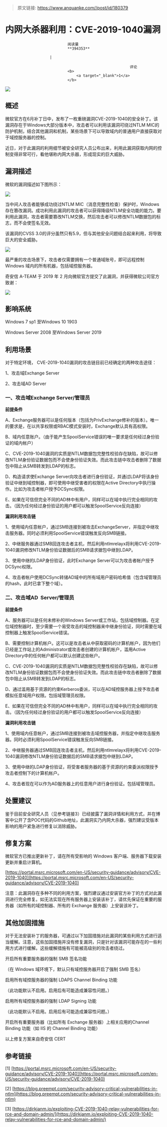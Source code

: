 > 原文链接: https://www.anquanke.com//post/id/180379 


# 内网大杀器利用：CVE-2019-1040漏洞


                                阅读量   
                                **394353**
                            
                        |
                        
                                                            评论
                                <b>
                                    <a target="_blank">1</a>
                                </b>
                                                                                    



[![](https://p3.ssl.qhimg.com/t013df9b27db090ace4.jpg)](https://p3.ssl.qhimg.com/t013df9b27db090ace4.jpg)



## 概述

微软官方在6月补丁日中，发布了一枚重磅漏洞CVE-2019-1040的安全补丁。该漏洞存在于Windows大部分版本中，攻击者可以利用该漏洞可绕过NTLM MIC的防护机制，结合其他漏洞和机制，某些场景下可以导致域内的普通用户直接获取对于域控服务器的控制。

近日，对于此漏洞的利用细节被安全研究人员公布出来，利用此漏洞获取内网的控制变得非常可行，看他堪称内网大杀器，形成现实的巨大威胁。



## 漏洞描述

微软的漏洞描述如下图所示：

[![](https://p0.ssl.qhimg.com/dm/1024_140_/t01f91df63f9d4513cb.png)](https://p0.ssl.qhimg.com/dm/1024_140_/t01f91df63f9d4513cb.png)

当中间人攻击者能够成功绕过NTLM MIC（消息完整性检查）保护时，Windows存在篡改漏洞。成功利用此漏洞的攻击者可以获得降级NTLM安全功能的能力。要利用此漏洞，攻击者需要篡改NTLM交换，然后攻击者可以修改NTLM数据包的标志，而不会使签名无效。

该漏洞的CVSS 3.0的评分虽然只有5.9，但与其他安全问题结合起来利用，将导致巨大的安全威胁。

[![](https://p1.ssl.qhimg.com/t0179e301f3c01744fa.png)](https://p1.ssl.qhimg.com/t0179e301f3c01744fa.png)

最严重的攻击场景下，攻击者仅需要拥有一个普通域账号，即可远程控制 Windows 域内的所有机器，包括域控服务器。

奇安信 A-TEAM 于 2019 年 2 月向微软官方提交了此漏洞，并获得微软公司官方致谢：

[![](https://p4.ssl.qhimg.com/t012ab6c814bfe0d350.png)](https://p4.ssl.qhimg.com/t012ab6c814bfe0d350.png)



## 影响系统

Windows 7 sp1 至Windows 10 1903

Windows Server 2008 至Windows Server 2019



## 利用场景

对于特定环境， CVE-2019-1040漏洞的攻击链目前已经确定的两种攻击途径：

1、攻击域Exchange Server

2、攻击域AD Server

### 一、攻击域Exchange Server/管理员

**前提条件**

A、Exchange服务器可以是任何版本（包括为PrivExchange修补的版本）。唯一的要求是，在以共享权限或RBAC模式安装时，Exchange默认具有高权限。

B、域内任意账户。（由于能产生SpoolService错误的唯一要求是任何经过身份验证的域内帐户）

C、CVE-2019-1040漏洞的实质是NTLM数据包完整性校验存在缺陷，故可以修改NTLM身份验证数据包而不会使身份验证失效。而此攻击链中攻击者删除了数据包中阻止从SMB转发到LDAP的标志。

D、构造请求使Exchange Server向攻击者进行身份验证，并通过LDAP将该身份验证中继到域控制器，即可使用中继受害者的权限在Active Directory中执行操作。比如为攻击者帐户授予DCSync权限。

E、如果在可信但完全不同的AD林中有用户，同样可以在域中执行完全相同的攻击。（因为任何经过身份验证的用户都可以触发SpoolService反向连接）

**漏洞利用攻击链**

1、使用域内任意帐户，通过SMB连接到被攻击ExchangeServer，并指定中继攻击服务器。同时必须利用SpoolService错误触发反向SMB链接。

2、中继服务器通过SMB回连攻击者主机，然后利用ntlmrelayx将利用CVE-2019-1040漏洞修改NTLM身份验证数据后的SMB请求据包中继到LDAP。

3、使用中继的LDAP身份验证，此时Exchange Server可以为攻击者帐户授予DCSync权限。

4、攻击者帐户使用DCSync转储AD域中的所有域用户密码哈希值（包含域管理员的hash，此时已拿下整个域）。

### 二、攻击域AD  Server/管理员

**前提条件**

A、服务器可以是任何未修补的Windows Server或工作站，包括域控制器。在定位域控制器时，至少需要一个易受攻击的域控制器来中继身份验证，同时需要在域控制器上触发SpoolService错误。

B、需要控制计算机帐户。这可以是攻击者从中获取密码的计算机帐户，因为他们已经是工作站上的Administrator或攻击者创建的计算机帐户，滥用Active Directory中的任何帐户都可以默认创建这些帐户。

C、CVE-2019-1040漏洞的实质是NTLM数据包完整性校验存在缺陷，故可以修改NTLM身份验证数据包而不会使身份验证失效。而此攻击链中攻击者删除了数据包中阻止从SMB转发到LDAP的标志。

D、通过滥用基于资源的约束Kerberos委派，可以在AD域控服务器上授予攻击者模拟任意域用户权限。包括域管理员权限。

E、如果在可信但完全不同的AD林中有用户，同样可以在域中执行完全相同的攻击。（因为任何经过身份验证的用户都可以触发SpoolService反向连接）

**漏洞利用攻击链**

1、使用域内任意帐户，通过SMB连接到被攻击域控服务器，并指定中继攻击服务器。同时必须利用SpoolService错误触发反向SMB链接。

2、中继服务器通过SMB回连攻击者主机，然后利用ntlmrelayx将利用CVE-2019-1040漏洞修改NTLM身份验证数据后的SMB请求据包中继到LDAP。

3、使用中继的LDAP身份验证，将受害者服务器的基于资源的约束委派权限授予攻击者控制下的计算机帐户。

4、攻击者现在可以作为AD服务器上的任意用户进行身份验证。包括域管理员。



## 处置建议

鉴于目前安全研究人员（见参考链接3）已经披露了漏洞详情和利用方式，并在博客中公开了含POC代码的Github地址，此漏洞实乃内网大杀器，强烈建议受版本影响的用户紧急进行修复以消除威胁。



## 修复方案

微软官方已推出更新补丁，请在所有受影响的 Windows 客户端、服务器下载安装更新并重启计算机。

[https://portal.msrc.microsoft.com/en-US/security-guidance/advisory/CVE-2019-1040](https://portal.msrc.microsoft.com/en-US/security-guidance/advisory/CVE-2019-1040)

注意：此漏洞存在多种不同的利用方案，强烈建议通过安装官方补丁的方式对此漏洞进行完全修复。如无法实现在所有服务器上安装该补丁，请优先保证在重要的服务器（如所有的域控制器、所有的 Exchange 服务器）上安装该补丁。



## 其他加固措施

对于无法安装补丁的服务器，可通过以下加固措施对此漏洞的某些利用方式进行适当缓解。注意，这些加固措施并没有修复漏洞，只是针对该漏洞可能存在的一些利用方式进行缓解。这些缓解措施有可能被高级别的攻击者绕过。

开启所有重要服务器的强制 SMB 签名功能

（在 Windows 域环境下，默认只有域控服务器开启了强制 SMB 签名）

启用所有域控服务器的强制 LDAPS Channel Binding 功能

（此功能默认不启用。启用后有可能造成兼容性问题。）

启用所有域控服务器的强制 LDAP Signing 功能

（此功能默认不启用。启用后有可能造成兼容性问题。）

开启所有重要服务器（比如所有 Exchange 服务器）上相关应用的Channel Binding 功能（如 IIS 的 Channel Binding 功能）

以上修复方案来自奇安信 CERT



## 参考链接

[1] [https://portal.msrc.microsoft.com/en-US/security-guidance/advisory/CVE-2019-1040](https://portal.msrc.microsoft.com/en-US/security-guidance/advisory/CVE-2019-1040)

[2] [https://blog.preempt.com/security-advisory-critical-vulnerabilities-in-ntlm](https://blog.preempt.com/security-advisory-critical-vulnerabilities-in-ntlm)

[3] [https://dirkjanm.io/exploiting-CVE-2019-1040-relay-vulnerabilities-for-rce-and-domain-admin/](https://dirkjanm.io/exploiting-CVE-2019-1040-relay-vulnerabilities-for-rce-and-domain-admin/)
